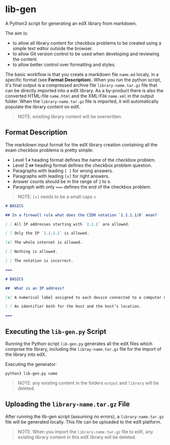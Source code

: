 # lib-gen

A Python3 script for generating an edX library from markdown.

The aim is:
- to allow all library content for checkbox problems to be created using a simple text editor outside the browser.
- to allow Git version control to be used when developing and reviewing the content.
- to allow better control over formatting and styles.

The basic workflow is that you create a markdown file `name.md` localy, in a specific format (see __Format Description__). When you run the python script, it's final output is a compressed archive file `library-name.tar.gz` file that can be directly imported into a edX library. As a by-product there is also the converted HTML-file `name.html` and the XML-File `name.xml` in the output folder. When the `library-name.tar.gz` file is imported, it will automatically populate the library content on edX. 

>NOTE: exisiting library content will be overwritten.


## Format Description

The markdown input format for the edX library creation containing all the exam checkbox problems is pretty simple:
* Level 1 `#` heading format defines the name of the checkbox problem.
* Level 2 `##` heading format defines the checkbox problem question.
* Paragraphs with leading `[ ]` for wrong answers.
* Paragraphs with leading `[x]` for right answers.
* Answer counts should be in the range of `2` to `8`.
* Paragraph with only `===` defines the end of the checkbox problem.

>NOTE: `[x]` needs to be a small caps `x`


```markdown
# BASICS

## In a firewall rule what does the CIDR notation `1.1.1.1/0` mean?

[ ] All IP addresses starting with `1.1.1` are allowed.

[ ] Only the IP `1.1.1.1` is allowed.

[x] The whole internet is allowed.

[ ] Nothing is allowed.

[ ] The notation is incorrect.

===

# BASICS

##  What is an IP address? 

[x] A numerical label assigned to each device connected to a computer network that uses the Internet Protocol.

[ ] An identifier both for the host and the host’s location.

===

```


## Executing the `lib-gen.py` Script

Running the Python script `lib-gen.py` generates all the edX files which comprise the library, including the `libray-name.tar.gz` file for the import of the library into edX.

Executing the generator:

```
python3 lib-gen.py name
```

>NOTE: any existing content in the folders `output` and `library` will be deleted.


## Uploading the `library-name.tar.gz` File

After running the lib-gen script (assuming no errors), a `library-name.tar.gz` file will be generated locally. This file can be uploaded to the edX platform.

>NOTE: When you import the `library-name.tar.gz` file to edX, any existing library content in this edX library will be deleted.

